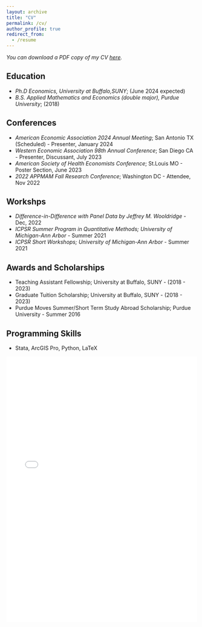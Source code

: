 ```yaml
---
layout: archive
title: "CV"
permalink: /cv/
author_profile: true
redirect_from:
  - /resume
---
```



*You can download a PDF copy of my CV [here](/yushangw/files/pdf/CV_YushangWei_Research.pdf).*

## Education ##
- *Ph.D Economics, University at Buffalo,SUNY*; (June 2024 expected)
- *B.S. Applied Mathematics and Economics (double major), Purdue University*; (2018)

## Conferences ##

- *American Economic Association 2024 Annual Meeting*; San Antonio TX (Scheduled) - Presenter, January 2024
- *Western Economic Association 98th Annual Conference*; San Diego CA - Presenter, Discussant, July 2023
- *American Society of Health Economists Conference*; St.Louis MO - Poster Section, June 2023
- *2022 APPMAM Fall Research Conference*; Washington DC - Attendee, Nov 2022

## Workshps ##
- *Difference-in-Difference with Panel Data by Jeffrey M. Wooldridge* - Dec, 2022
- *ICPSR Summer Program in Quantitative Methods; University of Michigan-Ann Arbor* - Summer 2021
- *ICPSR Short Workshops; University of Michigan-Ann Arbor* - Summer 2021

## Awards and Scholarships ##
- Teaching Assistant Fellowship; University at Buffalo, SUNY - (2018 - 2023)
- Graduate Tuition Scholarship; University at Buffalo, SUNY - (2018 - 2023)
- Purdue Moves Summer/Short Term Study Abroad Scholarship; Purdue University - Summer 2016

## Programming Skills ##
- Stata, ArcGIS Pro, Python, LaTeX


<iframe src="/yushangw/files/pdf/Yushang_PhD_UB_CV.pdf" width="100%" height="700" frameborder="no" border="0" marginwidth="0" marginheight="0"></iframe>
